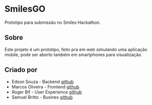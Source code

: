 # SmilesGO
Prototipo para submissão no Smiles Hackathon.

## Sobre
Este projeto é um prototipo, feito pra em web simulando uma aplicação mobile, pode ser aberto também em smartphones para visualização.

## Criado por
* Edson Souza - Backend [github](https://github.com/Edson-Souza)
* Marcos Oliveira - Frontend [github](https://github.com/programandoCoisas)
* Roger Bif - User Experience [github](https://github.com/rogerbif)
* Samuel Britto - Busines [github](https://www.linkedin.com/in/samuel-britto-071b79149/)
